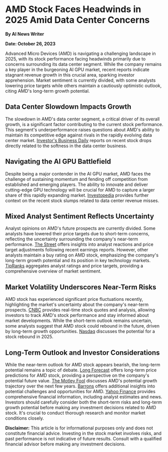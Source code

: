 # AMD Stock Faces Headwinds in 2025 Amid Data Center Concerns

**By AI News Writer**

**Date: October 26, 2023**

Advanced Micro Devices (AMD) is navigating a challenging landscape in 2025, with its stock performance facing headwinds primarily due to concerns surrounding its data center segment. While the company remains a key player in the burgeoning AI GPU market, recent reports indicate stagnant revenue growth in this crucial area, sparking investor apprehension. Market sentiment is currently divided, with some analysts lowering price targets while others maintain a cautiously optimistic outlook, citing AMD's long-term growth potential.

## Data Center Slowdown Impacts Growth

The slowdown in AMD's data center segment, a critical driver of its overall growth, is a significant factor contributing to the current stock performance. This segment's underperformance raises questions about AMD's ability to maintain its competitive edge against rivals in the rapidly evolving data center market. [Investor's Business Daily](https://www.investors.com/news/technology/amd-stock-craters-soft-ai-data-center-business/) reports on recent stock drops directly related to the softness in the data center business.

## Navigating the AI GPU Battlefield

Despite being a major contender in the AI GPU market, AMD faces the challenge of sustaining momentum and fending off competition from established and emerging players. The ability to innovate and deliver cutting-edge GPU technology will be crucial for AMD to capture a larger share of this rapidly expanding market. [Investopedia](https://www.investopedia.com/amd-stock-slumps-as-analysts-cut-price-targets-after-data-center-revenue-misses-estimates-8786532) provides further context on the recent stock slumps related to data center revenue misses.

## Mixed Analyst Sentiment Reflects Uncertainty

Analyst opinions on AMD's future prospects are currently divided. Some analysts have lowered their price targets due to short-term concerns, reflecting the uncertainty surrounding the company's near-term performance. [The Street](https://www.thestreet.com/investing/analysts-overhaul-amd-stock-price-targets-following-q4-earnings) offers insights into analyst reactions and price target adjustments following recent earnings reports. However, other analysts maintain a buy rating on AMD stock, emphasizing the company's long-term growth potential and its position in key technology markets. [TipRanks](https://www.tipranks.com/stocks/amd/forecast) aggregates analyst ratings and price targets, providing a comprehensive overview of market sentiment.

## Market Volatility Underscores Near-Term Risks

AMD stock has experienced significant price fluctuations recently, highlighting the market's uncertainty about the company's near-term prospects. [CNBC](https://www.cnbc.com/quotes/AMD) provides real-time stock quotes and analysis, allowing investors to track AMD's stock performance and stay informed about market developments. While the short-term outlook remains uncertain, some analysts suggest that AMD stock could rebound in the future, driven by long-term growth opportunities. [Nasdaq](https://www.nasdaq.com/articles/amd-stock-due-bounce-back-year-2025) discusses the potential for a stock rebound in 2025.

## Long-Term Outlook and Investor Considerations

While the near-term outlook for AMD stock appears bearish, the long-term potential remains a topic of debate. [Long Forecast](https://longforecast.com/amd) offers long-term price predictions for AMD stock, providing a perspective on the company's potential future value. [The Motley Fool](https://www.fool.com/investing/2025/01/10/where-will-amd-stock-be-in-3-years/) discusses AMD's potential growth trajectory over the next few years. [Barrons](https://www.barrons.com/articles/amd-stock-earnings-report-77814322) offers additional insights into potential challenges and opportunities for AMD. [Yahoo Finance](https://finance.yahoo.com/quote/AMD/analysis/) provides comprehensive financial information, including analyst estimates and news. Investors should carefully consider both the short-term risks and long-term growth potential before making any investment decisions related to AMD stock. It's crucial to conduct thorough research and monitor market conditions closely.

**Disclaimer:** This article is for informational purposes only and does not constitute financial advice. Investing in the stock market involves risks, and past performance is not indicative of future results. Consult with a qualified financial advisor before making any investment decisions.